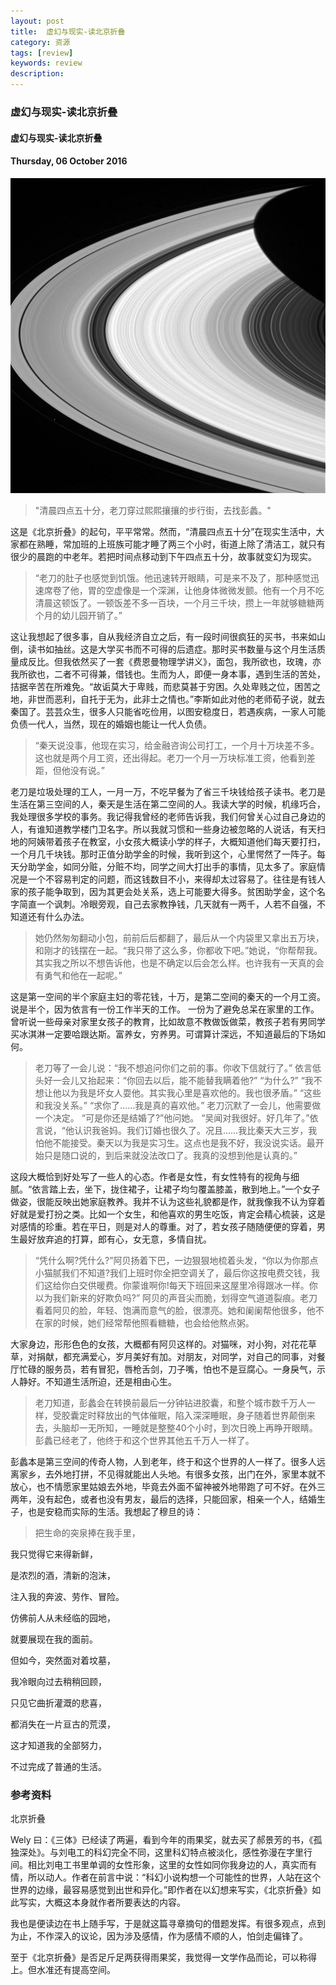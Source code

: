 ```yaml
---
layout: post
title:  虚幻与现实-读北京折叠
category: 资源
tags: [review]
keywords: review
description:
---
```


### 虚幻与现实-读北京折叠

#### 虚幻与现实-读北京折叠

#### Thursday, 06 October 2016

![cassini](/../../assets/img/resource/2016/cassini_15.jpg)

> "清晨四点五十分，老刀穿过熙熙攘攘的步行街，去找彭蠡。"

这是《北京折叠》的起句，平平常常。然而，“清晨四点五十分”在现实生活中，大家都在熟睡，常加班的上班族可能才睡了两三个小时，街道上除了清洁工，就只有很少的晨跑的中老年。若把时间点移动到下午四点五十分，故事就变幻为现实。

> “老刀的肚子也感觉到饥饿。他迅速转开眼睛，可是来不及了，那种感觉迅速席卷了他，胃的空虚像是一个深渊，让他身体微微发颤。他有一个月不吃清晨这顿饭了。一顿饭差不多一百块，一个月三千块，攒上一年就够糖糖两个月的幼儿园开销了。”

这让我想起了很多事，自从我经济自立之后，有一段时间很疯狂的买书，书来如山倒，读书如抽丝。这是大学买书而不可得的后遗症。那时买书数量与这个月生活质量成反比。但我依然买了一套《费恩曼物理学讲义》，面包，我所欲也，玫瑰，亦我所欲也，二者不可得兼，借钱也。生而为人，即便一身本事，遇到生活的苦处，拮据辛苦在所难免。“故诟莫大于卑贱，而悲莫甚于穷困。久处卑贱之位，困苦之地，非世而恶利，自托于无为，此非士之情也。”李斯如此对他的老师荀子说，就去秦国了。芸芸众生，很多人只能省吃俭用，以图安稳度日，若遇疾病，一家人可能负债一代人，当然，现在的婚姻也能让一代人负债。

> “秦天说没事，他现在实习，给金融咨询公司打工，一个月十万块差不多。这也就是两个月工资，还出得起。老刀一个月一万块标准工资，他看到差距，但他没有说。”

老刀是垃圾处理的工人，一月一万，不吃早餐为了省三千块钱给孩子读书。老刀是生活在第三空间的人，秦天是生活在第二空间的人。我读大学的时候，机缘巧合，我处理很多学校的事务。我记得我曾经的老师告诉我，我们何曾关心过自己身边的人，有谁知道教学楼门卫名字。所以我就习惯和一些身边被忽略的人说话，有天扫地的阿姨带着孩子在教室，小女孩大概读小学的样子，大概知道他们每天要打扫，一个月几千块钱。那时正值分助学金的时候，我听到这个，心里愕然了一阵子。每天分助学金，如同分赃，分赃不均，同学之间大打出手的事情，见太多了。家庭情况是一个不容易判定的问题，而这钱数目不小，来得却太过容易了。往往是有钱人家的孩子能争取到，因为其更会处关系，选上可能要大得多。贫困助学金，这个名字简直一个讽刺。冷眼旁观，自己去家教挣钱，几天就有一两千，人若不自强，不知道还有什么办法。

> 她仍然匆匆翻动小包，前前后后都翻了，最后从一个内袋里又拿出五万块，和刚才的钱摆在一起。“我只带了这么多，你都收下吧。”她说，“你帮帮我。其实我之所以不想告诉他，也是不确定以后会怎么样。也许我有一天真的会有勇气和他在一起呢。”

这是第一空间的半个家庭主妇的零花钱，十万，是第二空间的秦天的一个月工资。说是半个，因为依言有一份工作半天的工作。
一份为了避免总呆在家里的工作。曾听说一些母亲对家里女孩子的教育，比如故意不教做饭做菜，教孩子若有男同学买冰淇淋一定要哈跟达斯。富养女，穷养男。可谓算计深远，不知道最后的下场如何。


> 老刀等了一会儿说：“我不想追问你们之前的事。你收下信就行了。”
依言低头好一会儿又抬起来：“你回去以后，能不能替我瞒着他?”
“为什么?”
“我不想让他以为我是坏女人耍他。其实我心里是喜欢他的。我也很矛盾。”
“这些和我没关系。”
“求你了……我是真的喜欢他。”
老刀沉默了一会儿，他需要做一个决定。
“可是你还是结婚了?”他问她。
“吴闻对我很好。好几年了。”依言说，“他认识我爸妈。我们订婚也很久了。况且……我比秦天大三岁，我怕他不能接受。秦天以为我是实习生。这点也是我不好，我没说实话。最开始只是随口说的，到后来就没法改口了。我真的没想到他是认真的。”

这段大概恰到好处写了一些人的心态。作者是女性，有女性特有的视角与细腻。“依言踏上去，坐下，拢住裙子，让裙子均匀覆盖膝盖，散到地上。”一个女子做姿，很能反映出她家庭教养。我并不认为这些礼貌都是作，就我像我不认为穿着好就是爱打扮之类。比如一个女生，和他喜欢的男生吃饭，肯定会精心梳装，这是对感情的珍重。若在平日，则是对人的尊重。对了，若女孩子随随便便的穿着，男生最好放弃追的打算，郎有心，女无意，多情自扰。

> “凭什么啊?凭什么?”阿贝扬着下巴，一边狠狠地梳着头发，“你以为你那点小猫腻我们不知道?我们上班时你全把空调关了，最后你这按电费交钱，我们这给你白交供暖费。你蒙谁啊你!每天下班回来这屋里冷得跟冰一样。你以为我们新来的好欺负吗?”
阿贝的声音尖而脆，划得空气道道裂痕。老刀看着阿贝的脸，年轻、饱满而意气的脸，很漂亮。她和阑阑帮他很多，他不在家的时候，她们经常帮他照看糖糖，也会给他熬点粥。

大家身边，形形色色的女孩，大概都有阿贝这样的。对猫咪，对小狗，对花花草草，对捐献，都充满爱心，岁月美好有加。对朋友，对同学，对自己的同事，对餐厅忙碌的服务员，若有冒犯，唇枪舌剑，刀子嘴，怕也不是豆腐心。一身戾气，示人静好。不知道生活所迫，还是相由心生。

> 老刀知道，彭蠡会在转换前最后一分钟钻进胶囊，和整个城市数千万人一样，受胶囊定时释放出的气体催眠，陷入深深睡眠，身子随着世界颠倒来去，头脑却一无所知，一睡就是整整40个小时，到次日晚上再睁开眼睛。彭蠡已经老了，他终于和这个世界其他五千万人一样了。

彭蠡本是第三空间的传奇人物，人到老年，终于和这个世界的人一样了。很多人远离家乡，去外地打拼，不见得就能出人头地。有很多女孩，出门在外，家里本就不放心，也不情愿家里姑娘去外地，毕竟去外面不留神被外地带跑了可不好。在外三两年，没有起色，或者也没有男友，最后的选择，只能回家，相亲一个人，结婚生子，也是安稳而实际的生活。我想起了穆旦的诗：

>  把生命的突泉捧在我手里，

   我只觉得它来得新鲜，
   
   是浓烈的酒，清新的泡沫，
   
   注入我的奔波、劳作、冒险。
   
   仿佛前人从未经临的园地，
   
   就要展现在我的面前。
   
   但如今，突然面对着坟墓，
   
   我冷眼向过去稍稍回顾，
   
   只见它曲折灌溉的悲喜，
   
   都消失在一片亘古的荒漠，
   
   这才知道我的全部努力，
   
   不过完成了普通的生活。 

### 参考资料

北京折叠

Wely 曰：《三体》已经读了两遍，看到今年的雨果奖，就去买了郝景芳的书，《孤独深处》。与刘电工的科幻完全不同，这里科幻特点被淡化，感性弥漫在字里行间。相比刘电工书里单调的女性形象，这里的女性如同你我身边的人，真实而有情，所以动人。作者在前言中说：“科幻小说构想一个可能性的世界，人站在这个世界的边缘，最容易感觉到出世和异化。”即作者在以幻想来写实，《北京折叠》如此写实，大概这本身就作者所要表达的内容。

我也是便读边在书上随手写，于是就这篇寻章摘句的借题发挥。有很多观点，点到为止，不作深入的议论，因为涉及感情，作为感情不顺的人，怕剑走偏锋了。

至于《北京折叠》是否足斤足两获得雨果奖，我觉得一文学作品而论，可以称得上。但水准还有提高空间。
